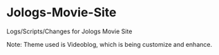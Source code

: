 # Jologs-Movie-Site
Logs/Scripts/Changes for Jologs Movie Site

Note: Theme used is Videoblog, which is being customize and enhance.
